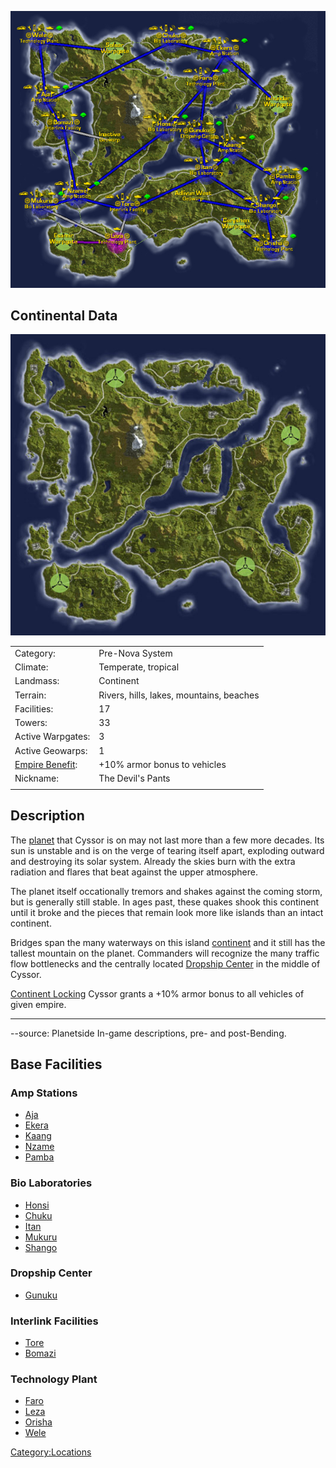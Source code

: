 ![](images/CyssorContinentalMap.jpg "CyssorContinentalMap.jpg")

## Continental Data

![](images/Cyssor_Terrain.jpg "Cyssor_Terrain.jpg")

|                                      |                                          |
| ------------------------------------ | ---------------------------------------- |
| Category:                            | Pre-Nova System                          |
| Climate:                             | Temperate, tropical                      |
| Landmass:                            | Continent                                |
| Terrain:                             | Rivers, hills, lakes, mountains, beaches |
| Facilities:                          | 17                                       |
| Towers:                              | 33                                       |
| Active Warpgates:                    | 3                                        |
| Active Geowarps:                     | 1                                        |
| [Empire Benefit](Empire_Benefit.md): | +10% armor bonus to vehicles             |
| Nickname:                            | The Devil's Pants                        |
|                                      |                                          |

## Description

The [planet](Planet.md) that Cyssor is on may not last more than
a few more decades. Its sun is unstable and is on the verge of tearing
itself apart, exploding outward and destroying its solar system. Already
the skies burn with the extra radiation and flares that beat against the
upper atmosphere.

The planet itself occationally tremors and shakes against the coming
storm, but is generally still stable. In ages past, these quakes shook
this continent until it broke and the pieces that remain look more like
islands than an intact continent.

Bridges span the many waterways on this island
[continent](Continent.md) and it still has the tallest mountain
on the planet. Commanders will recognize the many traffic flow
bottlenecks and the centrally located [Dropship
Center](Dropship_Center.md) in the middle of Cyssor.

[Continent Locking](Continent_lock.md) Cyssor grants a +10%
armor bonus to all vehicles of given empire.

---

--source: Planetside In-game descriptions, pre- and post-Bending.

## Base Facilities

### Amp Stations

- [Aja](Aja.md)
- [Ekera](Ekera.md)
- [Kaang](Kaang.md)
- [Nzame](Nzame.md)
- [Pamba](Pamba.md)

### Bio Laboratories

- [Honsi](Honsi.md)
- [Chuku](Chuku.md)
- [Itan](Itan.md)
- [Mukuru](Mukuru.md)
- [Shango](Shango.md)

### Dropship Center

- [Gunuku](Gunuku.md)

### Interlink Facilities

- [Tore](Tore.md)
- [Bomazi](Bomazi.md)

### Technology Plant

- [Faro](Faro.md)
- [Leza](Leza.md)
- [Orisha](Orisha.md)
- [Wele](Wele.md)

[Category:Locations](Category:Locations.md)
